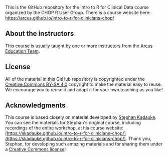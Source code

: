 This is the GitHub repository for the Intro to R for Clinical Data course organized by the CHOP R User Group. There is a course website here: <https://arcus.github.io/intro-to-r-for-clinicians-chop/>

## About the instructors

This course is usually taught by one or more instructors from the [Arcus Education Team](https://education.arcus.chop.edu/team/).  

## License

All of the material in this GitHub repository is copyrighted under the [Creative Commons BY-SA 4.0](https://creativecommons.org/licenses/by-sa/4.0/) copyright to make the material easy to reuse. We encourage you to reuse it and adapt it for your own teaching as you like!

## Acknowledgments

This course is based closely on material developed by [Stephan Kadauke](https://www.linkedin.com/in/skadauke/). You can see the materials for Stephan's original course, including recordings of the entire workshop, at his course website: [https://skadauke.github.io/intro-to-r-for-clinicians-chop/](https://skadauke.github.io/intro-to-r-for-clinicians-chop/). Thank you, Stephan, for developing such amazing materials and for sharing them under a [Creative Commons license](https://github.com/skadauke/intro-to-r-for-clinicians-chop/blob/master/LICENSE.txt)!
